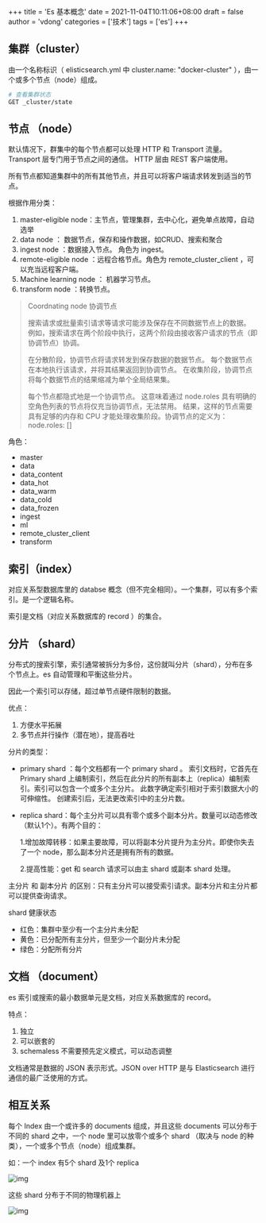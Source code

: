 +++
title = 'Es 基本概念'
date = 2021-11-04T10:11:06+08:00
draft = false
author = 'vdong'
categories = ['技术'] 
tags = ['es']
+++

## 集群（cluster）

由一个名称标识（ elisticsearch.yml 中 cluster.name: "docker-cluster" ），由一个或多个节点（node）组成。

```bash
# 查看集群状态
GET _cluster/state
```

## 节点 （node）

默认情况下，群集中的每个节点都可以处理 HTTP 和 Transport 流量。 Transport 层专门用于节点之间的通信。 HTTP 层由 REST 客户端使用。

所有节点都知道集群中的所有其他节点，并且可以将客户端请求转发到适当的节点。

根据作用分类：

1. master-eligible node：主节点，管理集群，去中心化，避免单点故障，自动选举
2. data node ： 数据节点，保存和操作数据，如CRUD、搜索和聚合
3. ingest node ：数据接入节点。 角色为 ingest。
4. remote-eligible node ：远程合格节点。角色为 remote_cluster_client ，可以充当远程客户端。
5. Machine learning node ： 机器学习节点。
6. transform node ：转换节点。

> Coordnating node 协调节点
>
> 搜索请求或批量索引请求等请求可能涉及保存在不同数据节点上的数据。 例如，搜索请求在两个阶段中执行，这两个阶段由接收客户请求的节点（即协调节点）协调。
>
> 在分散阶段，协调节点将请求转发到保存数据的数据节点。 每个数据节点在本地执行该请求，并将其结果返回到协调节点。 在收集阶段，协调节点将每个数据节点的结果缩减为单个全局结果集。
>
> 每个节点都隐式地是一个协调节点。 这意味着通过 node.roles 具有明确的空角色列表的节点将仅充当协调节点，无法禁用。 结果，这样的节点需要具有足够的内存和 CPU 才能处理收集阶段。协调节点的定义为： node.roles: []

角色：

- master
- data
- data_content
- data_hot
- data_warm
- data_cold
- data_frozen
- ingest
- ml
- remote_cluster_client
- transform

## 索引（index）

对应关系型数据库里的 databse 概念（但不完全相同）。一个集群，可以有多个索引。是一个逻辑名称。

索引是文档（对应关系数据库的 record ）的集合。

## 分片 （shard）

分布式的搜索引擎，索引通常被拆分为多份，这份就叫分片（shard），分布在多个节点上。es 自动管理和平衡这些分片。

因此一个索引可以存储，超过单节点硬件限制的数据。

优点：

1. 方便水平拓展
2. 多节点并行操作（潜在地），提高吞吐

分片的类型：

- primary shard ：每个文档都有一个 primary shard 。 索引文档时，它首先在 Primary shard 上编制索引，然后在此分片的所有副本上（replica）编制索引。索引可以包含一个或多个主分片。 此数字确定索引相对于索引数据大小的可伸缩性。 创建索引后，无法更改索引中的主分片数。

- replica shard：每个主分片可以具有零个或多个副本分片。数量可以动态修改（默认1个）。有两个目的：

  1.增加故障转移：如果主要故障，可以将副本分片提升为主分片。即使你失去了一个 node，那么副本分片还是拥有所有的数据。

  2.提高性能：get 和 search 请求可以由主 shard 或副本 shard 处理。

主分片 和 副本分片 的区别：只有主分片可以接受索引请求。副本分片和主分片都可以提供查询请求。

shard 健康状态

- 红色：集群中至少有一个主分片未分配
- 黄色：已分配所有主分片，但至少一个副分片未分配
- 绿色：分配所有分片

## 文档 （document）

es 索引或搜索的最小数据单元是文档，对应关系数据库的 record。

特点：

1. 独立
2. 可以嵌套的
3. schemaless 不需要预先定义模式，可以动态调整

文档通常是数据的 JSON 表示形式。JSON over HTTP 是与 Elasticsearch 进行通信的最广泛使用的方式。

## 相互关系

每个 Index 由一个或许多的 documents 组成，并且这些 documents 可以分布于不同的 shard 之中，一个 node 里可以放零个或多个 shard （取决与 node 的种类），一个或多个节点（node）组成集群。

如：一个 index 有5个 shard 及1个 replica

![img](https://img-blog.csdnimg.cn/20190814211710327.png?x-oss-process=image/watermark,type_ZmFuZ3poZW5naGVpdGk,shadow_10,text_aHR0cHM6Ly9ibG9nLmNzZG4ubmV0L1VidW50dVRvdWNo,size_16,color_FFFFFF,t_70)

这些 shard 分布于不同的物理机器上

![img](https://img-blog.csdnimg.cn/20200624114427449.png?x-oss-process=image/watermark,type_ZmFuZ3poZW5naGVpdGk,shadow_10,text_aHR0cHM6Ly9ibG9nLmNzZG4ubmV0L1VidW50dVRvdWNo,size_16,color_FFFFFF,t_70)

